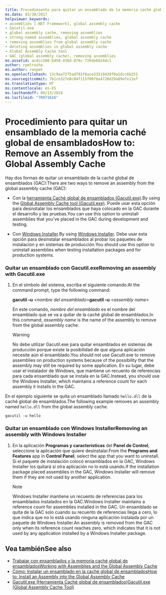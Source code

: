 ```yaml
---
title: Procedimiento para quitar un ensamblado de la memoria caché global de ensamblados
ms.date: 03/30/2017
helpviewer_keywords:
- assemblies [.NET Framework], global assembly cache
- Gacutil.exe
- global assembly cache, removing assemblies
- strong-named assemblies, global assembly cache
- removing assemblies from global assembly cache
- deleting assemblies in global assembly cache
- Global Assembly Cache tool
- GAC (global assembly cache), removing assemblies
ms.assetid: acdcc588-b458-436d-876c-726de68244c1
author: rpetrusha
ms.author: ronpet
ms.openlocfilehash: 13c9aa7275ad792f8ace33519438f0a1dcc6b251
ms.sourcegitcommit: 7b1ce327e8c84f115f007be4728d29a89efe11ef
ms.translationtype: HT
ms.contentlocale: es-ES
ms.lasthandoff: 09/13/2019
ms.locfileid: "70971616"
---
```

# <a name="how-to-remove-an-assembly-from-the-global-assembly-cache"></a><span data-ttu-id="3ab4b-102">Procedimiento para quitar un ensamblado de la memoria caché global de ensamblados</span><span class="sxs-lookup"><span data-stu-id="3ab4b-102">How to: Remove an Assembly from the Global Assembly Cache</span></span>

<span data-ttu-id="3ab4b-103">Hay dos formas de quitar un ensamblado de la caché global de ensamblados (GAC):</span><span class="sxs-lookup"><span data-stu-id="3ab4b-103">There are two ways to remove an assembly from the global assembly cache (GAC):</span></span>

- <span data-ttu-id="3ab4b-104">Con la [herramienta Caché global de ensamblados (Gacutil.exe)](../../../docs/framework/tools/gacutil-exe-gac-tool.md).</span><span class="sxs-lookup"><span data-stu-id="3ab4b-104">By using the [Global Assembly Cache tool (Gacutil.exe)](../../../docs/framework/tools/gacutil-exe-gac-tool.md).</span></span> <span data-ttu-id="3ab4b-105">Puede usar esta opción para desinstalar los ensamblados que haya colocado en la GAC durante el desarrollo y las pruebas.</span><span class="sxs-lookup"><span data-stu-id="3ab4b-105">You can use this option to uninstall assemblies that you've placed in the GAC during development and testing.</span></span>

- <span data-ttu-id="3ab4b-106">Con [Windows Installer](/windows/desktop/Msi/windows-installer-portal).</span><span class="sxs-lookup"><span data-stu-id="3ab4b-106">By using [Windows Installer](/windows/desktop/Msi/windows-installer-portal).</span></span> <span data-ttu-id="3ab4b-107">Debe usar esta opción para desinstalar ensamblados al probar los paquetes de instalación y en sistemas de producción.</span><span class="sxs-lookup"><span data-stu-id="3ab4b-107">You should use this option to uninstall assemblies when testing installation packages and for production systems.</span></span>

### <a name="removing-an-assembly-with-gacutilexe"></a><span data-ttu-id="3ab4b-108">Quitar un ensamblado con Gacutil.exe</span><span class="sxs-lookup"><span data-stu-id="3ab4b-108">Removing an assembly with Gacutil.exe</span></span>

1. <span data-ttu-id="3ab4b-109">En el símbolo del sistema, escriba el siguiente comando:</span><span class="sxs-lookup"><span data-stu-id="3ab4b-109">At the command prompt, type the following command:</span></span>

    <span data-ttu-id="3ab4b-110">**gacutil –u** \<*nombre del ensamblado*></span><span class="sxs-lookup"><span data-stu-id="3ab4b-110">**gacutil –u** \<*assembly name*></span></span>

    <span data-ttu-id="3ab4b-111">En este comando, *nombre del ensamblado* es el nombre del ensamblado que se va a quitar de la caché global de ensamblados.</span><span class="sxs-lookup"><span data-stu-id="3ab4b-111">In this command, *assembly name* is the name of the assembly to remove from the global assembly cache.</span></span>

    > [!WARNING]
    > <span data-ttu-id="3ab4b-112">No debe utilizar Gacutil.exe para quitar ensamblados en sistemas de producción porque existe la posibilidad de que alguna aplicación necesite aún el ensamblado.</span><span class="sxs-lookup"><span data-stu-id="3ab4b-112">You should not use Gacutil.exe to remove assemblies on production systems because of the possibility that the assembly may still be required by some application.</span></span> <span data-ttu-id="3ab4b-113">En su lugar, debe usar el instalador de Windows, que mantiene un recuento de referencias para cada ensamblado que se instala en la GAC.</span><span class="sxs-lookup"><span data-stu-id="3ab4b-113">Instead, you should use the Windows Installer, which maintains a reference count for each assembly it installs in the GAC.</span></span>

 <span data-ttu-id="3ab4b-114">En el ejemplo siguiente se quita un ensamblado llamado `hello.dll` de la caché global de ensamblados.</span><span class="sxs-lookup"><span data-stu-id="3ab4b-114">The following example removes an assembly named `hello.dll` from the global assembly cache.</span></span>

```
gacutil -u hello
```

### <a name="removing-an-assembly-with-windows-installer"></a><span data-ttu-id="3ab4b-115">Quitar un ensamblado con Windows Installer</span><span class="sxs-lookup"><span data-stu-id="3ab4b-115">Removing an assembly with Windows Installer</span></span>

1. <span data-ttu-id="3ab4b-116">En la aplicación **Programas y características** del **Panel de Control**, seleccione la aplicación que quiere desinstalar.</span><span class="sxs-lookup"><span data-stu-id="3ab4b-116">From the **Programs and Features** app in **Control Panel**, select the app that you want to uninstall.</span></span> <span data-ttu-id="3ab4b-117">Si el paquete de instalación colocó ensamblados en la GAC, Windows Installer los quitará si otra aplicación no lo está usando.</span><span class="sxs-lookup"><span data-stu-id="3ab4b-117">If the installation package placed assemblies in the GAC, Windows Installer will remove them if they are not used by another application.</span></span>

    > [!NOTE]
    > <span data-ttu-id="3ab4b-118">Windows Installer mantiene un recuento de referencias para los ensamblados instalados en la GAC.</span><span class="sxs-lookup"><span data-stu-id="3ab4b-118">Windows Installer maintains a reference count for assemblies installed in the GAC.</span></span> <span data-ttu-id="3ab4b-119">Un ensamblado se quita de la GAC solo cuando su recuento de referencias llega a cero, lo que indica que no lo está usando ninguna aplicación instalada por un paquete de Windows Installer.</span><span class="sxs-lookup"><span data-stu-id="3ab4b-119">An assembly is removed from the GAC only when its reference count reaches zero, which indicates that it is not used by any application installed by a Windows Installer package.</span></span>

## <a name="see-also"></a><span data-ttu-id="3ab4b-120">Vea también</span><span class="sxs-lookup"><span data-stu-id="3ab4b-120">See also</span></span>

- [<span data-ttu-id="3ab4b-121">Trabajar con ensamblados y la memoria caché global de ensamblados</span><span class="sxs-lookup"><span data-stu-id="3ab4b-121">Working with Assemblies and the Global Assembly Cache</span></span>](../../../docs/framework/app-domains/working-with-assemblies-and-the-gac.md)
- [<span data-ttu-id="3ab4b-122">Cómo: Instalar un ensamblado en la caché global de ensamblados</span><span class="sxs-lookup"><span data-stu-id="3ab4b-122">How to: Install an Assembly into the Global Assembly Cache</span></span>](install-assembly-into-gac.md)
- [<span data-ttu-id="3ab4b-123">Gacutil.exe (Herramienta Caché global de ensamblados)</span><span class="sxs-lookup"><span data-stu-id="3ab4b-123">Gacutil.exe (Global Assembly Cache Tool)</span></span>](../../../docs/framework/tools/gacutil-exe-gac-tool.md)
